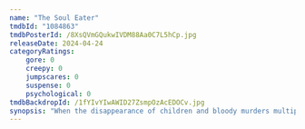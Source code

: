 ```yaml
---
name: "The Soul Eater"
tmdbId: "1084863"
tmdbPosterId: /8XsQVmGQukwIVDM88Aa0C7L5hCp.jpg
releaseDate: 2024-04-24
categoryRatings:
    gore: 0
    creepy: 0
    jumpscares: 0
    suspense: 0
    psychological: 0
tmdbBackdropId: /1fYIvYIwAWID27ZsmpOzAcEDOCv.jpg
synopsis: "When the disappearance of children and bloody murders multiply in a small mountain village, an old legend shrouded in sulphur reappears... Commander Guardiano and Captain of the Gendarmerie De Rolan are forced to join forces to uncover the truth."
---
```


